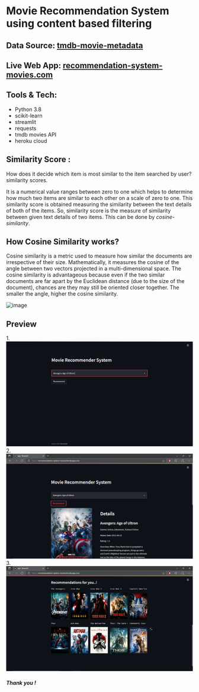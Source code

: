 # Movie Recommendation System using content based filtering

## Data Source: [tmdb-movie-metadata](https://www.kaggle.com/tmdb/tmdb-movie-metadata)

## Live Web App: [recommendation-system-movies.com](https://recommendation-system-movies.herokuapp.com/)

## Tools & Tech:
- Python 3.8
- scikit-learn
- streamlit
- requests
- tmdb movies API
- heroku cloud
## Similarity Score : 

How does it decide which item is most similar to the item searched by user? similarity scores.

It is a numerical value ranges between zero to one which helps to determine how much two items are similar to each other on a scale of zero to one. This similarity score is obtained measuring the similarity between the text details of both of the items. So, similarity score is the measure of similarity between given text details of two items. This can be done by *cosine-similarity*.

## How Cosine Similarity works?
Cosine similarity is a metric used to measure how similar the documents are irrespective of their size. Mathematically, it measures the cosine of the angle between two vectors projected in a multi-dimensional space. The cosine similarity is advantageous because even if the two similar documents are far apart by the Euclidean distance (due to the size of the document), chances are they may still be oriented closer together. The smaller the angle, higher the cosine similarity.

![image](https://user-images.githubusercontent.com/36665975/70401457-a7530680-1a55-11ea-9158-97d4e8515ca4.png)
<br>
## Preview
1.<br>
![Home](https://github.com/ashok49473/movie-recommendation-system/blob/main/hhome.png)
<br>
2.<br>
![first](https://github.com/ashok49473/movie-recommendation-system/blob/main/first.png)
<br>
3.<br>
![second](https://github.com/ashok49473/movie-recommendation-system/blob/main/sec.png)
<br>
##### Thank you !

